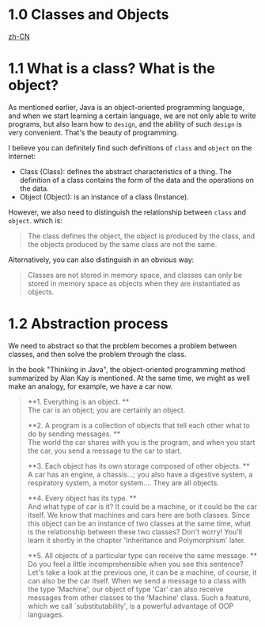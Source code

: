 # 1.0 Classes and Objects

[zh-CN](classes-and-objects-zh-CN.md)

# 1.1 What is a class? What is the object?

As mentioned earlier, Java is an object-oriented programming language, and when we start learning a certain language, we are not only able to write programs, but also learn how to `design`, and the ability of such `design` is very convenient. That's the beauty of programming.

I believe you can definitely find such definitions of `class` and `object` on the Internet:

- Class (Class): defines the abstract characteristics of a thing. The definition of a class contains the form of the data and the operations on the data.
- Object (Object): is an instance of a class (Instance).

However, we also need to distinguish the relationship between `class` and `object`.
which is:

> The class defines the object, the object is produced by the class, and the objects produced by the same class are not the same.

Alternatively, you can also distinguish in an obvious way:

> Classes are not stored in memory space, and classes can only be stored in memory space as objects when they are instantiated as objects.

# 1.2 Abstraction process

We need to abstract so that the problem becomes a problem between classes, and then solve the problem through the class.

In the book "Thinking in Java", the object-oriented programming method summarized by Alan Kay is mentioned. At the same time, we might as well make an analogy, for example, we have a car now.

> **1. Everything is an object. **<br>
> The car is an object; you are certainly an object.
>
> **2. A program is a collection of objects that tell each other what to do by sending messages. **<br>
> The world the car shares with you is the program, and when you start the car, you send a message to the car to start.
>
> **3. Each object has its own storage composed of other objects. **<br>
> A car has an engine, a chassis...; you also have a digestive system, a respiratory system, a motor system.... They are all objects.
>
> **4. Every object has its type. **<br>
> And what type of car is it? It could be a machine, or it could be the car itself. We know that machines and cars here are both classes. Since this object can be an instance of two classes at the same time, what is the relationship between these two classes? Don't worry! You'll learn it shortly in the chapter 'Inheritance and Polymorphism' later.
>
> **5. All objects of a particular type can receive the same message. **<br>
> Do you feel a little incomprehensible when you see this sentence? Let's take a look at the previous one, it can be a machine, of course, it can also be the car itself. When we send a message to a class with the type 'Machine', our object of type 'Car' can also receive messages from other classes to the 'Machine' class. Such a feature, which we call `substitutability', is a powerful advantage of OOP languages.